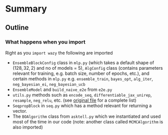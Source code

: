 # Summary

## Outline

### What happens when you import

Right as you `import wazy` the following are imported
* `EnsembleBlockConfig` class in `mlp.py` (which takes a default shape of $(128, 32, 2)$ and no of models = $5$), `AlgConfig` class (contains parameters relevant for training, e.g. batch size, number of epochs, etc.), and certain methods in `mlp.py` e.g. `ensemble_train`, `bayes_opt`, `alg_iter`, `neg_bayesian_ei`, `neg_bayesian_ucb`
* `EnsembleModel` and `build_naive_e2e` from `e2e.py`
* `utils.py` methods such as `encode_seq`, `differentiable_jax_unirep`, `resample`, `neg_relu`, etc. (see [original file](https://github.com/cartilage-ftw/wazy/blob/master/wazy/__init__.py) for a complete list)
* `SeqpropBlock` in `seq.py` which has a method relevant for returning a vector.
* The `BOAlgorithm` class from `asktell.py` which we instantiated and used most of the time in our code (note: another class called `MCMCAlgorithm` is also imported)